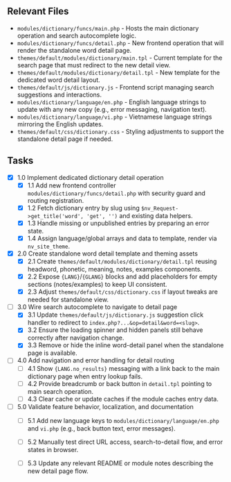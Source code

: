 ## Relevant Files

- `modules/dictionary/funcs/main.php` - Hosts the main dictionary operation and search autocomplete logic.
- `modules/dictionary/funcs/detail.php` - New frontend operation that will render the standalone word detail page.
- `themes/default/modules/dictionary/main.tpl` - Current template for the search page that must redirect to the new detail view.
- `themes/default/modules/dictionary/detail.tpl` - New template for the dedicated word detail layout.
- `themes/default/js/dictionary.js` - Frontend script managing search suggestions and interactions.
- `modules/dictionary/language/en.php` - English language strings to update with any new copy (e.g., error messaging, navigation text).
- `modules/dictionary/language/vi.php` - Vietnamese language strings mirroring the English updates.
- `themes/default/css/dictionary.css` - Styling adjustments to support the standalone detail page if needed.

## Tasks

- [x] 1.0 Implement dedicated dictionary detail operation
  - [x] 1.1 Add new frontend controller `modules/dictionary/funcs/detail.php` with security guard and routing registration.
  - [x] 1.2 Fetch dictionary entry by slug using `$nv_Request->get_title('word', 'get', '')` and existing data helpers.
  - [x] 1.3 Handle missing or unpublished entries by preparing an error state.
  - [x] 1.4 Assign language/global arrays and data to template, render via `nv_site_theme`.
- [x] 2.0 Create standalone word detail template and theming assets
  - [x] 2.1 Create `themes/default/modules/dictionary/detail.tpl` reusing headword, phonetic, meaning, notes, examples components.
  - [x] 2.2 Expose `{LANG}`/`{GLANG}` blocks and add placeholders for empty sections (notes/examples) to keep UI consistent.
  - [x] 2.3 Adjust `themes/default/css/dictionary.css` if layout tweaks are needed for standalone view.
- [ ] 3.0 Wire search autocomplete to navigate to detail page
  - [x] 3.1 Update `themes/default/js/dictionary.js` suggestion click handler to redirect to `index.php?...&op=detail&word=<slug>`.
  - [x] 3.2 Ensure the loading spinner and hidden panels still behave correctly after navigation change.
  - [x] 3.3 Remove or hide the inline word-detail panel when the standalone page is available.
- [ ] 4.0 Add navigation and error handling for detail routing
  - [ ] 4.1 Show `{LANG.no_results}` messaging with a link back to the main dictionary page when entry lookup fails.
  - [ ] 4.2 Provide breadcrumb or back button in `detail.tpl` pointing to main search operation.
  - [ ] 4.3 Clear cache or update caches if the module caches entry data.
- [ ] 5.0 Validate feature behavior, localization, and documentation
  - [ ] 5.1 Add new language keys to `modules/dictionary/language/en.php` and `vi.php` (e.g., back button text, error messages).
  - [ ] 5.2 Manually test direct URL access, search-to-detail flow, and error states in browser.
  - [ ] 5.3 Update any relevant README or module notes describing the new detail page flow.

